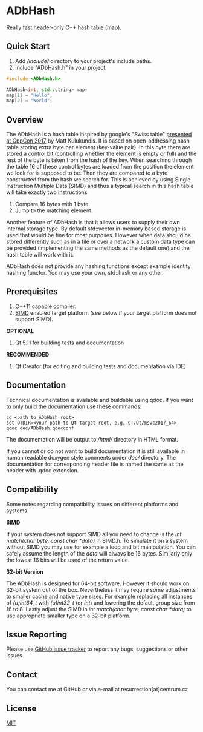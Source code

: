 # ADbHash

Really fast header-only C++ hash table (map).

## Quick Start

1. Add _/include/_ directory to your project's include paths.
2. Include "ADbHash.h" in your project.

```cpp
#include <ADbHash.h>

ADbHash<int, std::string> map;
map[1] = "Hello";
map[2] = "World";
```

## Overview

The ADbHash is a hash table inspired by google's "Swiss table" [presented at CppCon 2017](https://youtu.be/ncHmEUmJZf4) by Matt Kulukundis. It is based on open-addressing hash table storing extra byte per element (key-value pair). In this byte there are stored a control bit (controlling whether the element is empty or full) and the rest of the byte is taken from the hash of the key. When searching through the table 16 of these control bytes are loaded from the position the element we look for is supposed to be. Then they are compared to a byte constructed from the hash we search for. This is achieved by using Single Instruction Multiple Data (SIMD) and thus a typical search in this hash table will take exactly two instructions

1. Compare 16 bytes with 1 byte.
2. Jump to the matching element.

Another feature of ADbHash is that it allows users to supply their own internal storage type. By default std::vector in-memory based storage is used that would be fine for most purposes. However when data should be stored differently such as in a file or over a network a custom data type can be provided (implementing the same methods as the default one) and the hash table will work with it.

ADbHash does not provide any hashing functions except example identity hashing functor. You may use your own, std::hash or any other.

## Prerequisites

1. C++11 capable compiler.
2. [SIMD](https://en.wikipedia.org/wiki/SIMD) enabled target platform (see below if your target platform does not support SIMD).

**OPTIONAL**
1. Qt 5.11 for building tests and documentation

**RECOMMENDED**
1. Qt Creator (for editing and building tests and documentation via IDE)

## Documentation

Technical documentation is available and buildable using qdoc. If you want to only build the documentation use these commands:

```
cd <path to ADbHash root>
set QTDIR=<your path to Qt target root, e.g. C:/Qt/msvc2017_64>
qdoc doc/ADbHash.qdocconf
```

The documentation will be output to _/html/_ directory in HTML format.

If you cannot or do not want to build documentation it is still available in human readable doxygen style comments under _doc/_ directory. The documentation for corresponding header file is named the same as the header with .qdoc extension.

## Compatibility

Some notes regarding compatibility issues on different platforms and systems.

**SIMD**

If your system does not support SIMD all you need to change is the _int match(char byte, const char *data)_ in SIMD.h. To simulate it on a system without SIMD you may use for example a loop and bit manipulation. You can safely assume the length of the _data_ will always be 16 bytes. Similarly only the lowest 16 bits will be used of the return value.

**32-bit Version**

The ADbHash is designed for 64-bit software. However it should work on 32-bit system out of the box. Nevertheless it may require some adjustments to smaller cache and native type sizes. For example replacing all instances of _(u)int64_t_ with _(u)int32_t_ (or _int_) and lowering the default group size from 16 to 8. Lastly adjust the SIMD in _int match(char byte, const char *data)_ to use appropriate smaller type on a 32-bit platform.

## Issue Reporting

Please use [GitHub issue tracker](https://github.com/Resurr3ction/ADbHash/issues) to report any bugs, suggestions or other issues.

## Contact

You can contact me at GitHub or via e-mail at resurrection[at]centrum.cz

## License

[MIT](https://github.com/Resurr3ction/ADbHash/blob/master/LICENSE)
